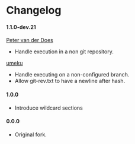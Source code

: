 [petervanderdoes]: https://github.com/petervanderdoes "Peter van der Does on github"
[umeku]: https://github.com/umeku

# Changelog

#### 1.1.0-dev.21
[Peter van der Does][petervanderdoes]
* Handle execution in a non git repository.

[umeku][umeku]
* Handle executing on a non-configured branch.
* Allow git-rev.txt to have a newline after hash.

#### 1.0.0
* Introduce wildcard sections

#### 0.0.0
* Original fork.